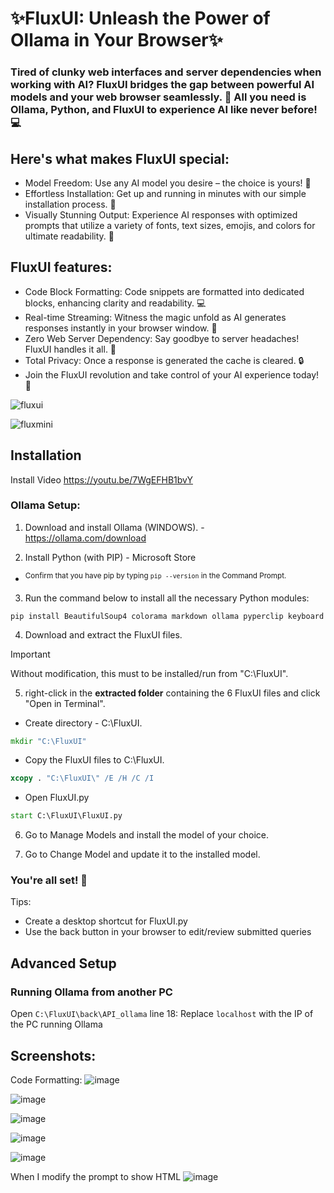 # ✨FluxUI: Unleash the Power of Ollama in Your Browser✨
### Tired of clunky web interfaces and server dependencies when working with AI? FluxUI bridges the gap between powerful AI models and your web browser seamlessly. 🤯 All you need is Ollama, Python, and FluxUI to experience AI like never before! 💻

## Here's what makes FluxUI special:

* Model Freedom: Use any AI model you desire – the choice is yours! 🚀
* Effortless Installation: Get up and running in minutes with our simple installation process. 💨
* Visually Stunning Output: Experience AI responses with optimized prompts that utilize a variety of fonts, text sizes, emojis, and colors for ultimate readability. 🤩

 ## FluxUI features:

* Code Block Formatting: Code snippets are formatted into dedicated blocks, enhancing clarity and readability. 💻
* Real-time Streaming: Witness the magic unfold as AI generates responses instantly in your browser window. 👀
* Zero Web Server Dependency: Say goodbye to server headaches! FluxUI handles it all. 🧮
* Total Privacy: Once a response is generated the cache is cleared. 🔒
* Join the FluxUI revolution and take control of your AI experience today! 🚀
  
![fluxui](https://github.com/user-attachments/assets/d8d789b6-1780-41a9-ba0a-2490488c9140)

![fluxmini](https://github.com/user-attachments/assets/3a4d2b2e-051c-47d2-9b4e-8dff9e526c1e)



## Installation
Install Video
https://youtu.be/7WgEFHB1bvY
### Ollama Setup:
1. Download and install Ollama (WINDOWS). - https://ollama.com/download
   
2. Install Python (with PIP) - Microsoft Store
 * <sup>Confirm that you have pip by typing `pip --version` in the Command Prompt. </sup>

3. Run the command below to install all the necessary Python modules:
```
pip install BeautifulSoup4 colorama markdown ollama pyperclip keyboard
```


4. Download and extract the FluxUI files.
> [!IMPORTANT]
> Without modification, this must to be installed/run from "C:\FluxUI".

5. right-click in the **extracted folder** containing the 6 FluxUI files and click "Open in Terminal".
   
* Create directory - C:\FluxUI.
```cmd
mkdir "C:\FluxUI"
```
* Copy the FluxUI files to C:\FluxUI.
```cmd
xcopy . "C:\FluxUI\" /E /H /C /I
```
* Open FluxUI.py
```cmd
start C:\FluxUI\FluxUI.py
```

6. Go to Manage Models and install the model of your choice.

7. Go to Change Model and update it to the installed model.

### You're all set! 🚀
Tips:
* Create a desktop shortcut for FluxUI.py
* Use the back button in your browser to edit/review submitted queries



## Advanced Setup

### Running Ollama from another PC
Open ``C:\FluxUI\back\API_ollama`` line 18: Replace ``localhost`` with the IP of the PC running Ollama

## Screenshots:

Code Formatting:
![image](https://github.com/user-attachments/assets/7df50256-1c92-48f5-876d-7834aeeff1bf)

![image](https://github.com/user-attachments/assets/71b49752-39aa-4364-ac59-0028b98bbbbf)

![image](https://github.com/user-attachments/assets/27fd32bd-1875-4009-be2f-11c7e0162fc7)

![image](https://github.com/user-attachments/assets/5c8613d4-ed54-482a-864c-70f7ded8a69e)

![image](https://github.com/user-attachments/assets/8c12a084-59f5-434e-9d7f-af10b636a016)

When I modify the prompt to show HTML
![image](https://github.com/user-attachments/assets/07ed80bd-83ee-413d-abaf-cdc93cb1dc63)


